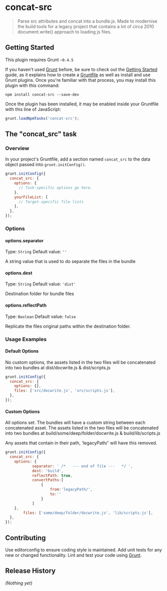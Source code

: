 # concat-src

> Parse src attributes and concat into a bundle.js. Made to modernise the build tools for a legacy project that contains a lot of circa 2010 document.write() approach to loading js files.

## Getting Started
This plugin requires Grunt `~0.4.5`

If you haven't used [Grunt](http://gruntjs.com/) before, be sure to check out the [Getting Started](http://gruntjs.com/getting-started) guide, as it explains how to create a [Gruntfile](http://gruntjs.com/sample-gruntfile) as well as install and use Grunt plugins. Once you're familiar with that process, you may install this plugin with this command:

```shell
npm install concat-src --save-dev
```

Once the plugin has been installed, it may be enabled inside your Gruntfile with this line of JavaScript:

```js
grunt.loadNpmTasks('concat-src');
```

## The "concat_src" task

### Overview
In your project's Gruntfile, add a section named `concat_src` to the data object passed into `grunt.initConfig()`.

```js
grunt.initConfig({
  concat_src: {
    options: {
      // Task-specific options go here.
    },
    yourFileList: [
      // Target-specific file lists
    },
  },
});
```

### Options

#### options.separator
Type: `String`
Default value: `''`

A string value that is used to do separate the files in the bundle

#### options.dest
Type: `String`
Default value: `'dist'`

Destination folder for bundle files

#### options.reflectPath
Type: `Boolean`
Default value: `false`

Replicate the files original paths within the destination folder.

### Usage Examples

#### Default Options
No custom options, the assets listed in the two files will be concatenated into two bundles at dist/docwrite.js & dist/scripts.js

```js
grunt.initConfig({
  concat_src: {
    options: {},
    files: ['src/docwrite.js', 'src/scripts.js'],
  },
});
```

#### Custom Options
All options set. The bundles will have a custom string between each concatenated asset. The assets listed in the two files will be concatenated into two bundles at build/some/deep/folder/docwrite.js & build/lib/scripts.js

Any assets that contain in their path, 'legacyPath/' will have this removed.

```js
grunt.initConfig({
  concat_src: {
    options: {
			separator: ' /*   --- end of file ---   */ ',
			dest: 'build',
			reflectPath: true,
			convertPaths:[
				{
					from:'legacyPath/',
					to:''
				}
			]
    },
		files: ['some/deep/folder/docwrite.js', 'lib/scripts.js'],
  },
});
```

## Contributing
Use editorconfig to ensure coding style is maintained. Add unit tests for any new or changed functionality. Lint and test your code using [Grunt](http://gruntjs.com/).

## Release History
_(Nothing yet)_
